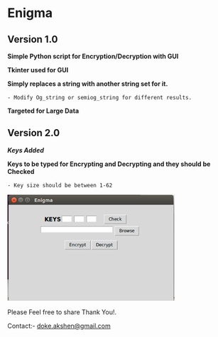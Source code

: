 # Enigma


## Version 1.0
**Simple Python script for Encryption/Decryption with GUI**

**Tkinter used for GUI**

**Simply replaces a string with another string set for it.**

	- Modify Og_string or semiog_string for different results.

**Targeted for Large Data**


## Version 2.0
**_Keys Added_**

**Keys to be typed for Encrypting and Decrypting and they should be Checked**

	- Key size should be between 1-62



![ENIGMA](https://raw.githubusercontent.com/Akshen/Enigma/master/IMG.png)



Please Feel free to share Thank You!.

Contact:- doke.akshen@gmail.com
